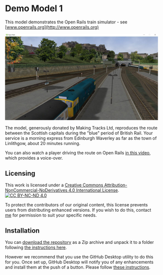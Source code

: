 # Demo Model 1

This model demonstrates the Open Rails train simulator - see [www.openrails.org](http://www.openrails.org)

![Edinburgh Waverley](/assets/Edinburgh_Waverley.jpg)

The model, generously donated by Making Tracks Ltd, reproduces the route between the Scottish capitals during the "blue" period of British Rail. Your service is a morning express from Edinburgh Waverley as far as the town of Linlithgow, about 20 minutes running.

You can also watch a player driving the route on Open Rails 
[in this video](https://www.youtube.com/watch?v=aZ5aVEvbOOE&feature=youtu.be), which provides a voice-over. 

## Licensing

This work is licensed under a
[Creative Commons Attribution-NonCommercial-NoDerivatives 4.0 International License][cc-by-nc-nd].
[![CC BY-NC-ND 4.0][cc-by-nc-nd-image]][cc-by-nc-nd-image]

[cc-by-nc-nd]: http://creativecommons.org/licenses/by-nc-nd/4.0/
[cc-by-nc-nd-image]: https://licensebuttons.net/l/by-nc-nd/4.0/88x31.png

To protect the contributors of our original content, this license prevents users from distributing enhanced versions.
If you wish to do this, contact [me](mailto://github@jakeman.plus.com/) for permission to suit your specific needs.

## Installation

You can [download the repository](https://github.com/cjakeman/Demo-Model-1/archive/refs/heads/main.zip) as a Zip archive and unpack it to a folder following [the instructions here](Installing%20Demo%20Model%201%20for%20Open%20Rails%20v1%200.pdf).

However we recommend that you use the GitHub Desktop utility to do this for you. 
Once set up, GitHub Desktop will notify you of any enhancements and install them at the push of a button.
Please follow [these instructions](https://www.dropbox.com/s/5p2jbgdtdpa380a/Using%20routes%20published%20on%20GitHub%20v1.pdf?dl=0).
